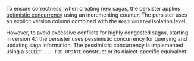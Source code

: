 
To ensure correctness, when creating new sagas, the persister applies [optimistic concurrency](https://en.wikipedia.org/wiki/Optimistic_concurrency_control) using an incrementing counter. The persister uses an explicit version column combined with the `ReadComitted` isolation level.

However, to avoid excessive conflicts for highly congested sagas, starting in version 4.1 the persister uses pessimistic concurrency for querying and updating saga information. The pessimistic concurrency is implemented using a `SELECT ... FOR UPDATE` construct or its dialect-specific equivalent.
